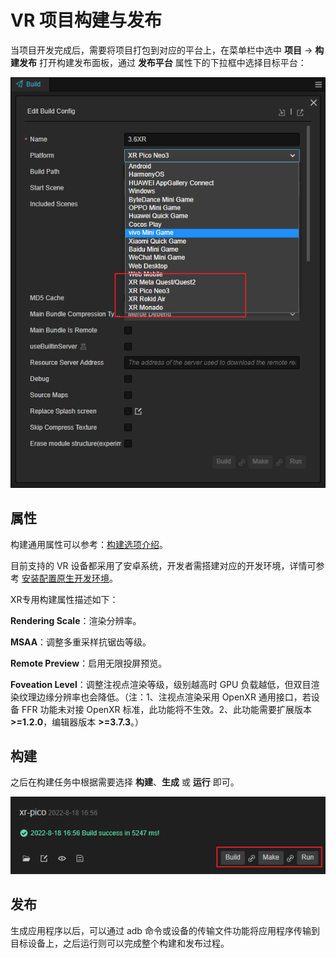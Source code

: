 # VR 项目构建与发布

当项目开发完成后，需要将项目打包到对应的平台上，在菜单栏中选中 **项目** -> **构建发布** 打开构建发布面板，通过 **发布平台** 属性下的下拉框中选择目标平台：

![select-platform](vr-proj-pub/select-platform.png)

## 属性

构建通用属性可以参考：[构建选项介绍](../../editor/publish/build-panel.md)。

目前支持的 VR 设备都采用了安卓系统，开发者需搭建对应的开发环境，详情可参考 [安装配置原生开发环境](../../editor/publish/setup-native-development.md)。

XR专用构建属性描述如下：

**Rendering Scale**：渲染分辨率。

**MSAA**：调整多重采样抗锯齿等级。

**Remote Preview**：启用无限投屏预览。

**Foveation Level**：调整注视点渲染等级，级别越高时 GPU 负载越低，但双目渲染纹理边缘分辨率也会降低。（注：1、注视点渲染采用 OpenXR 通用接口，若设备 FFR 功能未对接 OpenXR 标准，此功能将不生效。2、此功能需要扩展版本 **>=1.2.0**，编辑器版本 **>=3.7.3**。）

## 构建

之后在构建任务中根据需要选择 **构建**、**生成** 或 **运行** 即可。

![build](vr-proj-pub/build.png)

## 发布

生成应用程序以后，可以通过 adb 命令或设备的传输文件功能将应用程序传输到目标设备上，之后运行则可以完成整个构建和发布过程。
